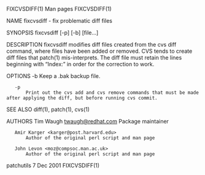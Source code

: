 FIXCVSDIFF(1)                                                                                  Man pages                                                                                 FIXCVSDIFF(1)

NAME
       fixcvsdiff - fix problematic diff files

SYNOPSIS
       fixcvsdiff [-p] [-b] [file...]

DESCRIPTION
       fixcvsdiff modifies diff files created from the cvs diff command, where files have been added or removed. CVS tends to create diff files that patch(1) mis-interprets. The diff file must
       retain the lines beginning with “Index:” in order for the correction to work.

OPTIONS
       -b
           Keep a .bak backup file.

       -p
           Print out the cvs add and cvs remove commands that must be made after applying the diff, but before running cvs commit.

SEE ALSO
       diff(1), patch(1), cvs(1)

AUTHORS
       Tim Waugh <twaugh@redhat.com>
           Package maintainer

       Amir Karger <karger@post.harvard.edu>
           Author of the original perl script and man page

       John Levon <moz@compsoc.man.ac.uk>
           Author of the original perl script and man page

patchutils                                                                                    7 Dec 2001                                                                                 FIXCVSDIFF(1)
